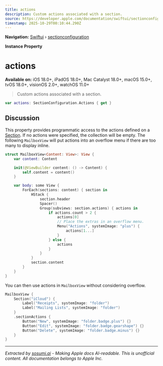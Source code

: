 ```yaml
---
title: actions
description: Custom actions associated with a section.
source: https://developer.apple.com/documentation/swiftui/sectionconfiguration/actions-swift.property
timestamp: 2025-10-29T00:10:44.290Z
---
```


**Navigation:** [Swiftui](/documentation/swiftui) › [sectionconfiguration](/documentation/swiftui/sectionconfiguration)

**Instance Property**

# actions

**Available on:** iOS 18.0+, iPadOS 18.0+, Mac Catalyst 18.0+, macOS 15.0+, tvOS 18.0+, visionOS 2.0+, watchOS 11.0+

> Custom actions associated with a section.

```swift
var actions: SectionConfiguration.Actions { get }
```

## Discussion

This property provides programmatic access to the actions defined on a [Section](/documentation/swiftui/section). If no actions were specified, the collection will be empty. The following `MailboxView` will put actions into an overflow menu if there are too many to display inline.

```swift
struct MailboxView<Content: View>: View {
    var content: Content

    init(@ViewBuilder content: () -> Content) {
        self.content = content()
    }

    var body: some View {
        ForEach(sections: content) { section in
            HStack {
                section.header
                Spacer()
                Group(subviews: section.actions) { actions in
                    if actions.count > 2 {
                        actions[0]
                        // Place the extras in an overflow menu.
                        Menu("Actions", systemImage: "plus") {
                            actions[1...]
                        }
                    } else {
                        actions
                    }
                }
            }
            section.content
        }
    }
}
```

You can then use actions in `MailboxView` without considering overflow.

```swift
MailboxView {
    Section("iCloud") {
        Label("Receipts", systemImage: "folder")
        Label("Mailing Lists", systemImage: "folder")
    }
    .sectionActions {
        Button("New", systemImage: "folder.badge.plus") {}
        Button("Edit", systemImage: "folder.badge.gearshape") {}
        Button("Delete", systemImage: "folder.badge.minus") {}
    }
}
```

---

*Extracted by [sosumi.ai](https://sosumi.ai) - Making Apple docs AI-readable.*
*This is unofficial content. All documentation belongs to Apple Inc.*
